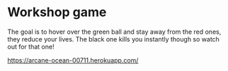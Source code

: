 # Workshop game

The goal is to hover over the green ball and stay away from the red ones, they reduce your lives. The black one kills you instantly though so watch out for that one!

https://arcane-ocean-00711.herokuapp.com/
